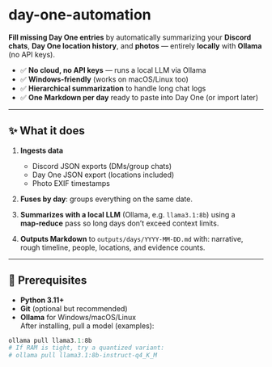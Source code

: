 # day-one-automation

**Fill missing Day One entries** by automatically summarizing your **Discord chats**, **Day One location history**, and **photos** — entirely **locally** with **Ollama** (no API keys).

- ✅ **No cloud, no API keys** — runs a local LLM via Ollama  
- ✅ **Windows‑friendly** (works on macOS/Linux too)  
- ✅ **Hierarchical summarization** to handle long chat logs  
- ✅ **One Markdown per day** ready to paste into Day One (or import later)

---

## ✨ What it does

1. **Ingests data**
   - Discord JSON exports (DMs/group chats)
   - Day One JSON export (locations included)
   - Photo EXIF timestamps

2. **Fuses by day**: groups everything on the same date.

3. **Summarizes with a local LLM** (Ollama, e.g. `llama3.1:8b`) using a **map‑reduce** pass so long days don’t exceed context limits.

4. **Outputs Markdown** to `outputs/days/YYYY-MM-DD.md` with: narrative, rough timeline, people, locations, and evidence counts.

---

## 🧰 Prerequisites

- **Python 3.11+**
- **Git** (optional but recommended)
- **Ollama** for Windows/macOS/Linux  
  After installing, pull a model (examples):

```powershell
ollama pull llama3.1:8b
# If RAM is tight, try a quantized variant:
# ollama pull llama3.1:8b-instruct-q4_K_M

